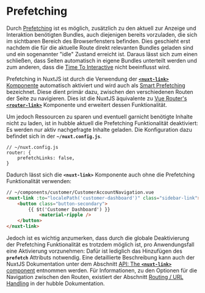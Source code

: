# Prefetching

Durch [Prefetching](https://developer.mozilla.org/en-US/docs/Web/HTTP/Link_prefetching_FAQ) ist es möglich,
zusätzlich zu den aktuell zur Anzeige und Interaktion benötigten
Bundles, auch diejenigen bereits vorzuladen, die sich im sichtbaren Bereich des Browserfensters
befinden. Dies geschieht erst nachdem die für die aktuelle Route direkt relevanten Bundles
geladen sind und ein sogenannter "idle" Zustand erreicht ist.
Daraus lässt sich zum einen schließen, dass Seiten automatisch in eigene Bundles unterteilt werden
und zum anderen, dass die [Time To Interactive](https://web.dev/interactive/) nicht beeinflusst wird.

Prefetching in NuxtJS ist durch die Verwendung der
[__`<nuxt-link>`__ Komponente](https://nuxtjs.org/api/components-nuxt-link/) automatisch aktiviert
und wird auch als [Smart Prefetching](https://nuxtjs.org/blog/introducing-smart-prefetching/) bezeichnet.
Diese dient primär dazu, zwischen den verschiedenen Routen der Seite zu navigieren.
Dies ist die NuxtJS äquivalente zu [Vue Router's __`<router-link>`__](https://router.vuejs.org/api/#router-link)
Komponente und erweitert dessen Funktionalität.

Um jedoch Ressourcen zu sparen und eventuell garnicht benötigte Inhalte nicht zu laden, 
ist in hubble aktuell die Prefetching Funktionalität deaktiviert: Es werden nur aktiv
nachgefragte Inhalte geladen. Die Konfiguration dazu befindet sich in der __`~/nuxt.config.js`__.

```
// ~/nuxt.config.js
router: {
    prefetchLinks: false,
}
```

Dadurch lässt sich die __`<nuxt-link>`__ Komponente auch ohne die Prefetching Funktionalität
verwenden: 

``` html
// ~/components/customer/CustomerAccountNavigation.vue
<nuxt-link :to="localePath('customer-dashboard')" class="sidebar-link">
    <button class="button-secondary">
        {{ $t('Customer Dashboard') }}
            <material-ripple />
    </button>
</nuxt-link>
```

Jedoch ist es wichtig anzumerken, dass durch die globale Deaktivierung der Prefetching Funktionalität es trotzdem
möglich ist, pro Anwendungsfall eine Aktivierung vorzunehmen: Dafür ist lediglich das Hinzufügen des
__`prefetch`__ Attributs notwendig. Eine detaillierte Beschreibung kann auch der NuxtJS Dokumentation unter
dem Abschnitt [API: The __`<nuxt-link>`__ component](https://nuxtjs.org/api/components-nuxt-link/) entnommen werden.
Für Informationen, zu den Optionen für die Navigation zwischen den Routen, existiert der 
Abschnitt [Routing / URL Handling](./routingurlhandling.md) in der hubble Dokumentation.